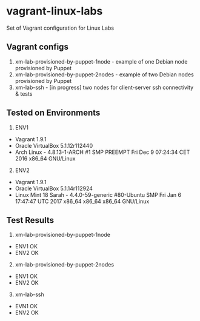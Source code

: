 # vagrant-linux-labs
Set of Vagrant configuration for Linux Labs

## Vagrant configs

1. xm-lab-provisioned-by-puppet-1node - example of one Debian node provisioned by Puppet
2. xm-lab-provisioned-by-puppet-2nodes - example of two Debian nodes provisioned by Puppet
3. xm-lab-ssh - [in progress] two nodes for client-server ssh connectivity & tests

## Tested on Environments

1. ENV1
 * Vagrant 1.9.1
 * Oracle VirtualBox 5.1.12r112440
 * Arch Linux - 4.8.13-1-ARCH #1 SMP PREEMPT Fri Dec 9 07:24:34 CET 2016 x86_64 GNU/Linux

2. ENV2
 * Vagrant 1.9.1
 * Oracle VirtualBox 5.1.14r112924
 * Linux Mint 18 Sarah - 4.4.0-59-generic #80-Ubuntu SMP Fri Jan 6 17:47:47 UTC 2017 x86_64 x86_64 x86_64 GNU/Linux

## Test Results

1. xm-lab-provisioned-by-puppet-1node
 * ENV1 OK
 * ENV2 OK
2. xm-lab-provisioned-by-puppet-2nodes
 * ENV1 OK
 * ENV2 OK
3. xm-lab-ssh
 * EVN1 OK
 * ENV2 OK

